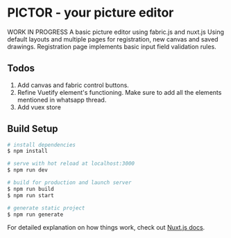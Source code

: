 # PICTOR - your picture editor

WORK IN PROGRESS
A basic picture editor using fabric.js and nuxt.js
Using default layouts and multiple pages for registration, new canvas and saved drawings.
Registration page implements basic input field validation rules.

## Todos

1. Add canvas and fabric control buttons.
2. Refine Vuetify element's functioning. Make sure to add all the elements mentioned in whatsapp thread.
3. Add vuex store

## Build Setup

```bash
# install dependencies
$ npm install

# serve with hot reload at localhost:3000
$ npm run dev

# build for production and launch server
$ npm run build
$ npm run start

# generate static project
$ npm run generate
```

For detailed explanation on how things work, check out [Nuxt.js docs](https://nuxtjs.org).
